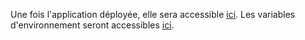 Une fois l'application déployée, elle sera accessible [ici](https://datawarehouse-integration-pr125.review.pix.fr).
Les variables d'environnement seront accessibles [ici](https://dashboard.scalingo.com/apps/osc-fr1/pix-datawarehouse-integration-pr125/environment).
